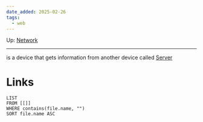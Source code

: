 ```yaml
---
date_added: 2025-02-26
tags:
  - web
---
```

Up: [Network](Network.md)
___
 is a device that gets information from another device called [Server](Server.md) 
# Links
```dataview
LIST
FROM [[]]
WHERE contains(file.name, "")
SORT file.name ASC
```

